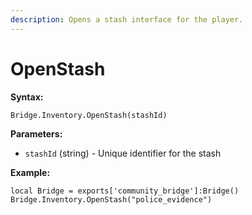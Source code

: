 ```yaml
---
description: Opens a stash interface for the player.
---
```


# OpenStash

**Syntax:**

```
Bridge.Inventory.OpenStash(stashId)
```

**Parameters:**

* `stashId` (string) - Unique identifier for the stash

**Example:**

```
local Bridge = exports['community_bridge']:Bridge()
Bridge.Inventory.OpenStash("police_evidence")
```

